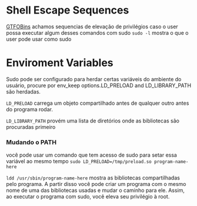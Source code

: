 # Shell Escape Sequences
[GTFOBins](https://gtfobins.github.io/)
achamos sequencias de elevação de privilégios caso o user possa executar algum desses comandos com sudo
``sudo -l`` mostra o que o user pode usar como sudo

# Enviroment Variables
Sudo pode ser configurado para herdar certas variáveis do ambiente do usuário, procure por env_keep options.LD_PRELOAD and LD_LIBRARY_PATH são herdadas.

``LD_PRELOAD`` carrega um objeto compartilhado antes de qualquer outro antes do programa rodar.

``LD_LIBRARY_PATH`` provém uma lista de diretórios onde as bibliotecas são procuradas primeiro

### Mudando o PATH
você pode usar um comando que tem acesso de sudo para setar essa variável ao mesmo tempo
``sudo LD_PRELOAD=/tmp/preload.so program-name-here``


``ldd /usr/sbin/program-name-here`` mostra as bibliotecas compartilhadas pelo programa.
A partir disso você pode criar um programa com o mesmo nome de uma das bibliotecas usadas e mudar o caminho para ele. Assim, ao executar o programa com sudo, você eleva seu privilégio à root.
